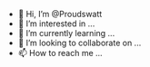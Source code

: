 - 👋 Hi, I’m @Proudswatt
- 👀 I’m interested in ...
- 🌱 I’m currently learning ...
- 💞️ I’m looking to collaborate on ...
- 📫 How to reach me ...

<!---
Proudswatt/Proudswatt is a ✨ special ✨ repository because its `README.md` (this file) appears on your GitHub profile.
You can click the Preview link to take a look at your changes.
--->
